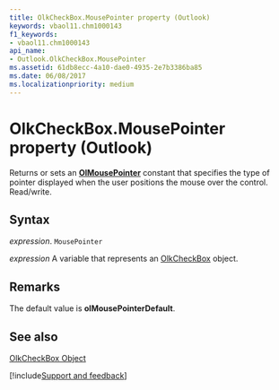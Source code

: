 ```yaml
---
title: OlkCheckBox.MousePointer property (Outlook)
keywords: vbaol11.chm1000143
f1_keywords:
- vbaol11.chm1000143
api_name:
- Outlook.OlkCheckBox.MousePointer
ms.assetid: 61db8ecc-4a10-dae0-4935-2e7b3386ba85
ms.date: 06/08/2017
ms.localizationpriority: medium
---
```



# OlkCheckBox.MousePointer property (Outlook)

Returns or sets an **[OlMousePointer](Outlook.OlMousePointer.md)** constant that specifies the type of pointer displayed when the user positions the mouse over the control. Read/write.


## Syntax

_expression_. `MousePointer`

_expression_ A variable that represents an [OlkCheckBox](Outlook.OlkCheckBox.md) object.


## Remarks

The default value is **olMousePointerDefault**.


## See also


[OlkCheckBox Object](Outlook.OlkCheckBox.md)

[!include[Support and feedback](~/includes/feedback-boilerplate.md)]